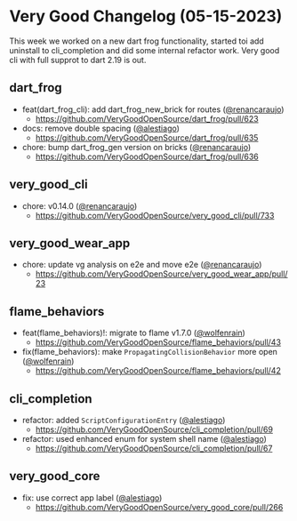 # Very Good Changelog (05-15-2023)

This week we worked on a new dart frog functionality, started toi add uninstall to cli_completion and did some internal refactor work. Very good cli with full supprot to dart 2.19 is out.

## dart_frog
- feat(dart_frog_cli): add dart_frog_new_brick for routes ([@renancaraujo](https://github.com/renancaraujo))
	- https://github.com/VeryGoodOpenSource/dart_frog/pull/623
- docs: remove double spacing ([@alestiago](https://github.com/alestiago))
	- https://github.com/VeryGoodOpenSource/dart_frog/pull/635
- chore: bump dart_frog_gen version on bricks ([@renancaraujo](https://github.com/renancaraujo))
	- https://github.com/VeryGoodOpenSource/dart_frog/pull/636

## very_good_cli
- chore: v0.14.0 ([@renancaraujo](https://github.com/renancaraujo))
	- https://github.com/VeryGoodOpenSource/very_good_cli/pull/733

## very_good_wear_app
- chore: update vg analysis on e2e and move e2e ([@renancaraujo](https://github.com/renancaraujo))
	- https://github.com/VeryGoodOpenSource/very_good_wear_app/pull/23

## flame_behaviors
- feat(flame_behaviors)!: migrate to flame v1.7.0 ([@wolfenrain](https://github.com/wolfenrain))
	- https://github.com/VeryGoodOpenSource/flame_behaviors/pull/43
- fix(flame_behaviors): make `PropagatingCollisionBehavior` more open ([@wolfenrain](https://github.com/wolfenrain))
	- https://github.com/VeryGoodOpenSource/flame_behaviors/pull/42

## cli_completion
- refactor: added `ScriptConfigurationEntry` ([@alestiago](https://github.com/alestiago))
	- https://github.com/VeryGoodOpenSource/cli_completion/pull/69
- refactor: used enhanced enum for system shell name ([@alestiago](https://github.com/alestiago))
	- https://github.com/VeryGoodOpenSource/cli_completion/pull/67

## very_good_core
- fix: use correct app label ([@alestiago](https://github.com/alestiago))
	- https://github.com/VeryGoodOpenSource/very_good_core/pull/266
